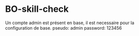 # BO-skill-check

Un compte admin est présent en base, il est necessaire pour la configuration de base.
pseudo: admin
password: 123456
